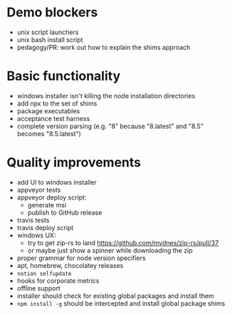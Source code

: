 # Demo blockers

- unix script launchers
- unix bash install script
- pedagogy/PR: work out how to explain the shims approach

# Basic functionality

- windows installer isn't killing the node installation directories
- add npx to the set of shims
- package executables
- acceptance test harness
- complete version parsing (e.g. "8" because "8.latest" and "8.5" becomes "8.5.latest")

# Quality improvements

- add UI to windows installer
- appveyor tests
- appveyor deploy script:
  - generate msi
  - publish to GitHub release
- travis tests
- travis deploy script
- windows UX:
  - try to get zip-rs to land https://github.com/mvdnes/zip-rs/pull/37
  - or maybe just show a spinner while downloading the zip
- proper grammar for node version specifiers
- apt, homebrew, chocolatey releases
- `notion selfupdate`
- hooks for corporate metrics
- offline support
- installer should check for existing global packages and install them
- `npm install -g` should be intercepted and install global package shims
